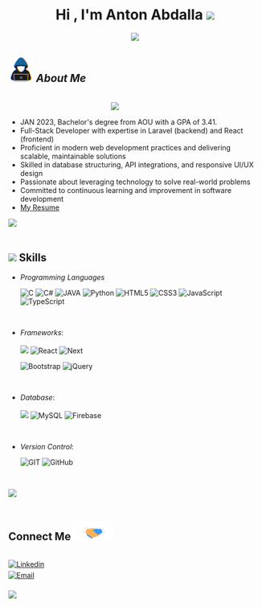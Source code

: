 <h1 align="center"> <b> Hi , I'm Anton Abdalla </b> <img src="https://media.giphy.com/media/hvRJCLFzcasrR4ia7z/giphy.gif" width="35"> </h1>

<p align="center">
  <a href="https://github.com/khaledmoussaaa?tab=repositories"><img src="https://readme-typing-svg.herokuapp.com?font=Time+New+Roman&color=cyan&size=25&center=true&vCenter=true&width=600&height=100&lines=Hello+Everyone+Check+Repositories;"> </a>
</p>

## <img src = "https://github.com/0xAbdulKhalid/0xAbdulKhalid/raw/main/assets/mdImages/about_me.gif" width = 50px> *About Me*
<br>

<img align="right" src="https://i.giphy.com/media/v1.Y2lkPTc5MGI3NjExcHJtc2xqY2hwYXcxMWtwZ2JraGFvcGk5eTRsNmthYXF2MW9nNm0xNSZlcD12MV9pbnRlcm5hbF9naWZfYnlfaWQmY3Q9Zw/qgQUggAC3Pfv687qPC/giphy.gif" width="300px">


<br>

<ul align="left">
	<li> JAN 2023, Bachelor's degree from AOU with a GPA of 3.41. </li>
	<li>Full-Stack Developer with expertise in Laravel (backend) and React (frontend)</li>
	<li>Proficient in modern web development practices and delivering scalable, maintainable solutions</li>
	<li>Skilled in database structuring, API integrations, and responsive UI/UX design</li>
	<li>Passionate about leveraging technology to solve real-world problems</li>
	<li>Committed to continuous learning and improvement in software development</li>
	<li><a href="https://read.cv/khaledmoussa">My Resume</a></li>
</ul>

<img src="https://user-images.githubusercontent.com/73097560/115834477-dbab4500-a447-11eb-908a-139a6edaec5c.gif"><br><br>
## <img src="https://media2.giphy.com/media/QssGEmpkyEOhBCb7e1/giphy.gif?cid=ecf05e47a0n3gi1bfqntqmob8g9aid1oyj2wr3ds3mg700bl&rid=giphy.gif" width="25px"/><b> Skills </b>

<p align="left">

- *Programming Languages*
  
	![C](https://img.shields.io/badge/c%20-%2300599C.svg?&style=for-the-badge&logo=c&logoColor=white)
    	![C#](https://img.shields.io/badge/c%23%20-%23239120.svg?&style=for-the-badge&logo=c-sharp&logoColor=white)
    	![JAVA](https://img.shields.io/badge/java-%23ED8B00.svg?&style=for-the-badge&logo=java&logoColor=white)
	![Python](https://img.shields.io/badge/Python%20-%2314354C.svg?style=for-the-badge&logo=python&logoColor=white)
	![HTML5](https://img.shields.io/badge/html5%20-%23E34F26.svg?&style=for-the-badge&logo=html5&logoColor=white)
	![CSS3](https://img.shields.io/badge/css3%20-%231572B6.svg?&style=for-the-badge&logo=css3&logoColor=white)
	![JavaScript](https://img.shields.io/badge/javascript%20-%23323330.svg?&style=for-the-badge&logo=javascript&logoColor=%23F7DF1E)
	![TypeScript](https://img.shields.io/badge/typescript%20-%23007ACC.svg?&style=for-the-badge&logo=typescript&logoColor=white)
	
<br>

- *Frameworks*:
  	<br/>
  	<br/>
	<img src="https://img.shields.io/badge/.NET%20-%2300AFF0.svg?&style=for-the-badge&logo=Skype&logoColor=white"/>
	![React](https://img.shields.io/badge/react%20-%2320232a.svg?&style=for-the-badge&logo=react&logoColor=%2361DAFB)
	![Next](https://img.shields.io/badge/NextJS%20-black.svg?&style=for-the-badge&logo=NuxtJS&logoColor=white)

	![Bootstrap](https://img.shields.io/badge/bootstrap%20-%23563D7C.svg?&style=for-the-badge&logo=bootstrap&logoColor=white)
	![jQuery](https://img.shields.io/badge/jquery%20-%230769AD.svg?&style=for-the-badge&logo=jquery&logoColor=white)
<br>

  
- *Database*:
 	<br/>
  	<br/>
        <img src="https://img.shields.io/badge/SQLServer%20-%2300AFF0.svg?&style=for-the-badge&logo=Skype&logoColor=white"/>
	![MySQL](https://img.shields.io/badge/mysql-%2300f.svg?&style=for-the-badge&logo=mysql&logoColor=white)
	![Firebase](https://img.shields.io/badge/firebase%20-%23039BE5.svg?&style=for-the-badge&logo=firebase)
<br>

- *Version Control*:
  
	![GIT](https://img.shields.io/badge/git%20-%23F05033.svg?&style=for-the-badge&logo=git&logoColor=white)
	![GitHub](https://img.shields.io/badge/github%20-%23121011.svg?&style=for-the-badge&logo=github&logoColor=white)
<br>

</p>

<img src="https://user-images.githubusercontent.com/73097560/115834477-dbab4500-a447-11eb-908a-139a6edaec5c.gif">
<br>
<br>


## <b> Connect Me </b><img src="https://github.com/0xAbdulKhalid/0xAbdulKhalid/raw/main/assets/mdImages/handshake.gif" width ="80">
<br>

<div align='left'>
	<a href="https://www.linkedin.com/in/anton-abdalla" target="_blank">
		<img src="https://img.shields.io/badge/linkedin%20-%230077B5.svg?&style=for-the-badge&logo=linkedin&logoColor=white" alt=Linkedin style="margin-bottom: 5px;"/>
	</a>
	<br/>
	<a href="mailto:antonabdalla30@gmail.com" target="_blank">
		<img src="https://img.shields.io/badge/Gmail-D14836?style=for-the-badge&logo=gmail&logoColor=white" alt=Email style="margin-bottom: 5px;"/>
	</a>
</div>

<br>

<img src="https://user-images.githubusercontent.com/73097560/115834477-dbab4500-a447-11eb-908a-139a6edaec5c.gif">
